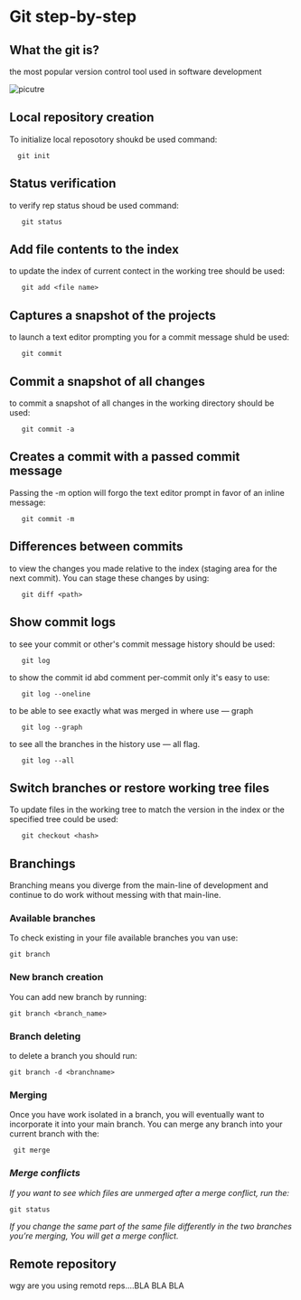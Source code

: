 # **Git step-by-step**

## What the git is?

the most popular version control tool used in software development

![picutre](images/Capture.JPG)

## Local repository creation

To initialize local reposotory shoukd be used command:

      git init

## Status verification

to verify rep status shoud be used command:

       git status

## Add file contents to the index

to update the index of current contect in the working tree should be used:

       git add <file name>

## Captures a snapshot of the projects

to launch a text editor prompting you for a commit message shuld be used:

       git commit

## Commit a snapshot of all changes

to commit a snapshot of all changes in the working directory should be used:

       git commit -a

## Creates a commit with a passed commit message

Passing the -m option will forgo the text editor prompt in favor of an inline message:

       git commit -m

## Differences between commits

to view the changes you made relative to the index (staging area for the next commit). You can stage these changes by using:

       git diff <path>

## Show commit logs

to see your commit or other's commit message history should be used:

       git log

to show the commit id abd comment per-commit only it's easy to use:

       git log --oneline

to be able to see exactly what was merged in where use — graph

       git log --graph

to see all the branches in the history use — all flag.

       git log --all

## Switch branches or restore working tree files

To update files in the working tree to match the version in the index or the specified tree could be used:

       git checkout <hash>

## Branchings

Branching means you diverge from the main-line of development and continue to do work without messing with that main-line.

### Available branches

To check existing in your file available branches you van use:

    git branch

### New branch creation

You can add new branch by running:

    git branch <branch_name>

### Branch deleting 

to delete a branch you should run:

    git branch -d <branchname>
    
### Merging 

Once you have work isolated in a branch, you will eventually want to incorporate it into your main branch. You can merge any branch into your current branch with the:

     git merge

### *Merge conflicts*

*If you want to see which files are unmerged after a merge conflict, run the:*

    git status

*If you change the same part of the same file differently in the two branches you’re merging, You will get a merge conflict.*

## Remote repository

wgy are you using remotd reps....BLA BLA BLA
